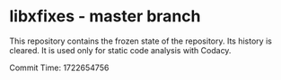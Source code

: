 # libxfixes - master branch

This repository contains the frozen state of the repository.
Its history is cleared. It is used only for static code
analysis with Codacy.

Commit Time: 1722654756